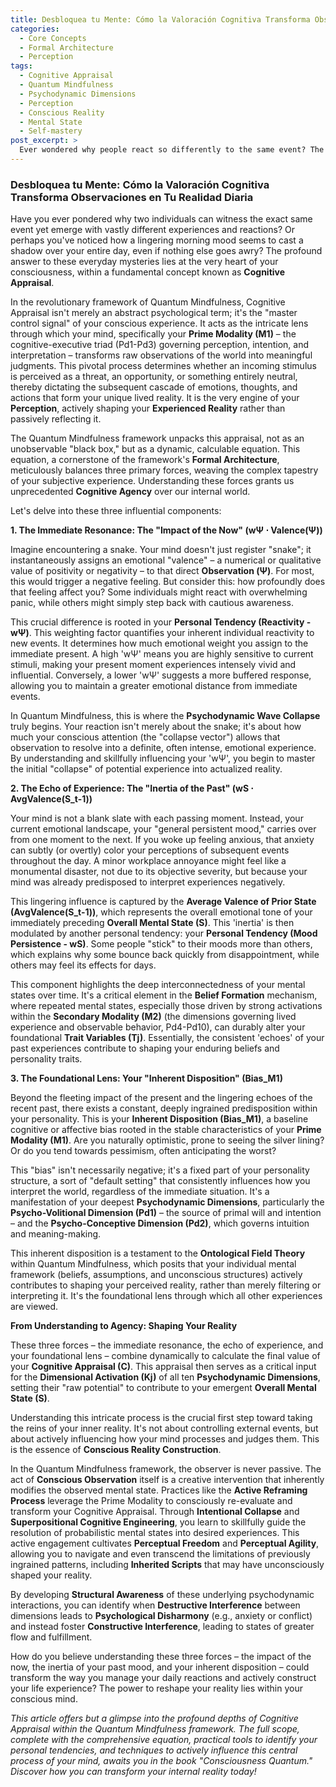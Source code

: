 ```yaml
---
title: Desbloquea tu Mente: Cómo la Valoración Cognitiva Transforma Observaciones en Tu Realidad Diaria
categories:
  - Core Concepts
  - Formal Architecture
  - Perception
tags:
  - Cognitive Appraisal
  - Quantum Mindfulness
  - Psychodynamic Dimensions
  - Perception
  - Conscious Reality
  - Mental State
  - Self-mastery
post_excerpt: >
  Ever wondered why people react so differently to the same event? The Quantum Mindfulness framework reveals that your "Cognitive Appraisal" is the master control signal shaping your reality. This article delves into the dynamic interplay of three core forces—the immediate impact of the present, the lingering influence of the past, and your inherent disposition—that collectively determine your subjective experience.
---
```


### Desbloquea tu Mente: Cómo la Valoración Cognitiva Transforma Observaciones en Tu Realidad Diaria

Have you ever pondered why two individuals can witness the exact same event yet emerge with vastly different experiences and reactions? Or perhaps you've noticed how a lingering morning mood seems to cast a shadow over your entire day, even if nothing else goes awry? The profound answer to these everyday mysteries lies at the very heart of your consciousness, within a fundamental concept known as **Cognitive Appraisal**.

In the revolutionary framework of Quantum Mindfulness, Cognitive Appraisal isn't merely an abstract psychological term; it's the "master control signal" of your conscious experience. It acts as the intricate lens through which your mind, specifically your **Prime Modality (M1)** – the cognitive-executive triad (Pd1-Pd3) governing perception, intention, and interpretation – transforms raw observations of the world into meaningful judgments. This pivotal process determines whether an incoming stimulus is perceived as a threat, an opportunity, or something entirely neutral, thereby dictating the subsequent cascade of emotions, thoughts, and actions that form your unique lived reality. It is the very engine of your **Perception**, actively shaping your **Experienced Reality** rather than passively reflecting it.

The Quantum Mindfulness framework unpacks this appraisal, not as an unobservable "black box," but as a dynamic, calculable equation. This equation, a cornerstone of the framework's **Formal Architecture**, meticulously balances three primary forces, weaving the complex tapestry of your subjective experience. Understanding these forces grants us unprecedented **Cognitive Agency** over our internal world.

Let's delve into these three influential components:

**1. The Immediate Resonance: The "Impact of the Now" (wΨ ⋅ Valence(Ψ))**

Imagine encountering a snake. Your mind doesn't just register "snake"; it instantaneously assigns an emotional "valence" – a numerical or qualitative value of positivity or negativity – to that direct **Observation (Ψ)**. For most, this would trigger a negative feeling. But consider this: how profoundly does that feeling affect you? Some individuals might react with overwhelming panic, while others might simply step back with cautious awareness.

This crucial difference is rooted in your **Personal Tendency (Reactivity - wΨ)**. This weighting factor quantifies your inherent individual reactivity to new events. It determines how much emotional weight you assign to the immediate present. A high 'wΨ' means you are highly sensitive to current stimuli, making your present moment experiences intensely vivid and influential. Conversely, a lower 'wΨ' suggests a more buffered response, allowing you to maintain a greater emotional distance from immediate events.

In Quantum Mindfulness, this is where the **Psychodynamic Wave Collapse** truly begins. Your reaction isn't merely about the snake; it's about how much your conscious attention (the "collapse vector") allows that observation to resolve into a definite, often intense, emotional experience. By understanding and skillfully influencing your 'wΨ', you begin to master the initial "collapse" of potential experience into actualized reality.

**2. The Echo of Experience: The "Inertia of the Past" (wS ⋅ AvgValence(S_t-1))**

Your mind is not a blank slate with each passing moment. Instead, your current emotional landscape, your "general persistent mood," carries over from one moment to the next. If you woke up feeling anxious, that anxiety can subtly (or overtly) color your perceptions of subsequent events throughout the day. A minor workplace annoyance might feel like a monumental disaster, not due to its objective severity, but because your mind was already predisposed to interpret experiences negatively.

This lingering influence is captured by the **Average Valence of Prior State (AvgValence(S_t-1))**, which represents the overall emotional tone of your immediately preceding **Overall Mental State (S)**. This 'inertia' is then modulated by another personal tendency: your **Personal Tendency (Mood Persistence - wS)**. Some people "stick" to their moods more than others, which explains why some bounce back quickly from disappointment, while others may feel its effects for days.

This component highlights the deep interconnectedness of your mental states over time. It's a critical element in the **Belief Formation** mechanism, where repeated mental states, especially those driven by strong activations within the **Secondary Modality (M2)** (the dimensions governing lived experience and observable behavior, Pd4-Pd10), can durably alter your foundational **Trait Variables (Tj)**. Essentially, the consistent 'echoes' of your past experiences contribute to shaping your enduring beliefs and personality traits.

**3. The Foundational Lens: Your "Inherent Disposition" (Bias_M1)**

Beyond the fleeting impact of the present and the lingering echoes of the recent past, there exists a constant, deeply ingrained predisposition within your personality. This is your **Inherent Disposition (Bias_M1)**, a baseline cognitive or affective bias rooted in the stable characteristics of your **Prime Modality (M1)**. Are you naturally optimistic, prone to seeing the silver lining? Or do you tend towards pessimism, often anticipating the worst?

This "bias" isn't necessarily negative; it's a fixed part of your personality structure, a sort of "default setting" that consistently influences how you interpret the world, regardless of the immediate situation. It's a manifestation of your deepest **Psychodynamic Dimensions**, particularly the **Psycho-Volitional Dimension (Pd1)** – the source of primal will and intention – and the **Psycho-Conceptive Dimension (Pd2)**, which governs intuition and meaning-making.

This inherent disposition is a testament to the **Ontological Field Theory** within Quantum Mindfulness, which posits that your individual mental framework (beliefs, assumptions, and unconscious structures) actively contributes to shaping your perceived reality, rather than merely filtering or interpreting it. It's the foundational lens through which all other experiences are viewed.

**From Understanding to Agency: Shaping Your Reality**

These three forces – the immediate resonance, the echo of experience, and your foundational lens – combine dynamically to calculate the final value of your **Cognitive Appraisal (C)**. This appraisal then serves as a critical input for the **Dimensional Activation (Kj)** of all ten **Psychodynamic Dimensions**, setting their "raw potential" to contribute to your emergent **Overall Mental State (S)**.

Understanding this intricate process is the crucial first step toward taking the reins of your inner reality. It's not about controlling external events, but about actively influencing how your mind processes and judges them. This is the essence of **Conscious Reality Construction**.

In the Quantum Mindfulness framework, the observer is never passive. The act of **Conscious Observation** itself is a creative intervention that inherently modifies the observed mental state. Practices like the **Active Reframing Process** leverage the Prime Modality to consciously re-evaluate and transform your Cognitive Appraisal. Through **Intentional Collapse** and **Superpositional Cognitive Engineering**, you learn to skillfully guide the resolution of probabilistic mental states into desired experiences. This active engagement cultivates **Perceptual Freedom** and **Perceptual Agility**, allowing you to navigate and even transcend the limitations of previously ingrained patterns, including **Inherited Scripts** that may have unconsciously shaped your reality.

By developing **Structural Awareness** of these underlying psychodynamic interactions, you can identify when **Destructive Interference** between dimensions leads to **Psychological Disharmony** (e.g., anxiety or conflict) and instead foster **Constructive Interference**, leading to states of greater flow and fulfillment.

How do you believe understanding these three forces – the impact of the now, the inertia of your past mood, and your inherent disposition – could transform the way you manage your daily reactions and actively construct your life experience? The power to reshape your reality lies within your conscious mind.

*This article offers but a glimpse into the profound depths of Cognitive Appraisal within the Quantum Mindfulness framework. The full scope, complete with the comprehensive equation, practical tools to identify your personal tendencies, and techniques to actively influence this central process of your mind, awaits you in the book "Consciousness Quantum." Discover how you can transform your internal reality today!*